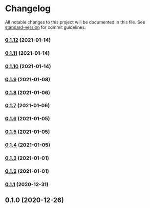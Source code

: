 # Changelog

All notable changes to this project will be documented in this file. See [standard-version](https://github.com/conventional-changelog/standard-version) for commit guidelines.

### [0.1.12](https://github.com/adurc/driver-mssql/compare/v0.1.11...v0.1.12) (2021-01-14)

### [0.1.11](https://github.com/adurc/driver-mssql/compare/v0.1.10...v0.1.11) (2021-01-14)

### [0.1.10](https://github.com/adurc/driver-mssql/compare/v0.1.9...v0.1.10) (2021-01-14)

### [0.1.9](https://github.com/adurc/driver-mssql/compare/v0.1.8...v0.1.9) (2021-01-08)

### [0.1.8](https://github.com/adurc/driver-mssql/compare/v0.1.7...v0.1.8) (2021-01-06)

### [0.1.7](https://github.com/adurc/driver-mssql/compare/v0.1.6...v0.1.7) (2021-01-06)

### [0.1.6](https://github.com/adurc/driver-mssql/compare/v0.1.5...v0.1.6) (2021-01-05)

### [0.1.5](https://github.com/adurc/driver-mssql/compare/v0.1.4...v0.1.5) (2021-01-05)

### [0.1.4](https://github.com/adurc/driver-mssql/compare/v0.1.3...v0.1.4) (2021-01-05)

### [0.1.3](https://github.com/adurc/driver-mssql/compare/v0.1.2...v0.1.3) (2021-01-01)

### [0.1.2](https://github.com/adurc/driver-mssql/compare/v0.1.1...v0.1.2) (2021-01-01)

### [0.1.1](https://github.com/adurc/driver-mssql/compare/v0.1.0...v0.1.1) (2020-12-31)

## 0.1.0 (2020-12-26)
